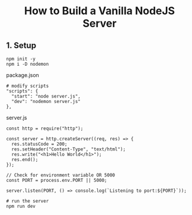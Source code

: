 <h1 align="center">
  How to Build a Vanilla NodeJS Server
</h1>

## 1. Setup

```
npm init -y
npm i -D nodemon
```

package.json

```
# modify scripts
"scripts": {
  "start": "node server.js",
  "dev": "nodemon server.js"
},
```

server.js

```
const http = require("http");

const server = http.createServer((req, res) => {
  res.statusCode = 200;
  res.setHeader("Content-Type", "text/html");
  res.write("<h1>Hello World</h1>");
  res.end();
});

// Check for environment variable OR 5000
const PORT = process.env.PORT || 5000;

server.listen(PORT, () => console.log(`Listening to port:${PORT}`));
```

```
# run the server
npm run dev
```
